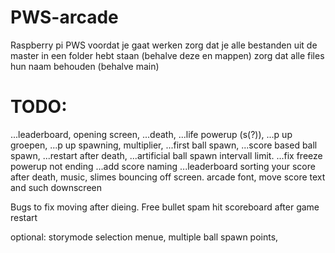 # PWS-arcade
Raspberry pi PWS 
voordat je gaat werken zorg dat je alle bestanden uit de master in een folder hebt staan (behalve deze en mappen)
zorg dat alle files hun naam behouden (behalve main)

# TODO:
...leaderboard,
opening screen,
...death,
...life powerup (s(?)),
...p up groepen,
...p up spawning,
multiplier,
...first ball spawn,
...score based ball spawn,
...restart after death,
...artificial ball spawn intervall limit.
...fix freeze powerup not ending
...add score naming
...leaderboard sorting
your score after death,
music,
slimes bouncing off screen. 
arcade font,
move score text and such downscreen

Bugs to fix
moving after dieing.
Free bullet spam hit
scoreboard after game restart

optional:
storymode
selection menue,
multiple ball spawn points,
